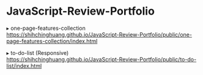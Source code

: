 # JavaScript-Review-Portfolio

▸ one-page-features-collection <br>
https://shihchinghuang.github.io/JavaScript-Review-Portfolio/public/one-page-features-collection/index.html

▸ to-do-list (Responsive) <br>
https://shihchinghuang.github.io/JavaScript-Review-Portfolio/public/to-do-list/index.html
